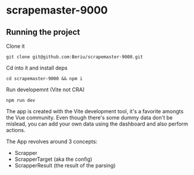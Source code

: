 # scrapemaster-9000

## Running the project

Clone it
```
git clone git@github.com:Beriu/scrapemaster-9000.git
```

Cd into it and install deps
```
cd scrapemaster-9000 && npm i
```

Run developemnt (Vite not CRA)
```
npm run dev
```

The app is created with the Vite development tool, it's a favorite amongts the Vue community. Even though there's some dummy data don't be mislead, you can add your own data using the dashboard and also perform actions.

The App revolves around 3 concepts:
* Scrapper
* ScrapperTarget (aka the config)
* ScrapperResult (the result of the parsing)